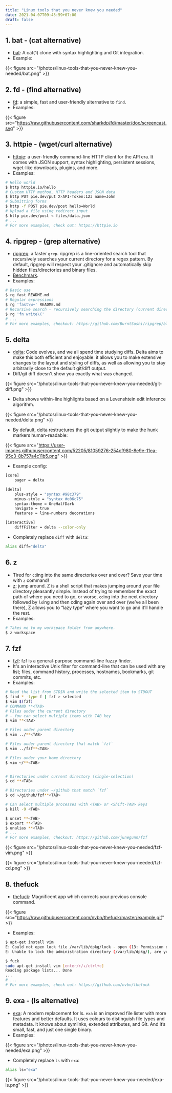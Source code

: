 ```yaml
---
title: "Linux tools that you never knew you needed"
date: 2021-04-07T09:45:59+07:00
draft: false
---
```


## 1. bat - (cat alternative)

- [bat](https://github.com/sharkdp/bat): A cat(1) clone with syntax highlighting and Git integration.
- Example:

{{< figure src="/photos/linux-tools-that-you-never-knew-you-needed/bat.png" >}}

## 2. fd - (find alternative)

- [fd](https://github.com/sharkdp/fd): a simple, fast and user-friendly alternative to `find`.
- Examples:

{{< figure src="https://raw.githubusercontent.com/sharkdp/fd/master/doc/screencast.svg" >}}

## 3. httpie - (wget/curl alternative)

- [httpie](https://httpie.io): a user-friendly command-line HTTP client for the API era. It comes with JSON support, syntax highlighting, persistent sessions, wget-like downloads, plugins, and more.
- Examples:

```bash
# Hello world
$ http httpie.io/hello
# Custom HTTP method, HTTP headers and JSON data
$ http PUT pie.dev/put X-API-Token:123 name=John
# Submitting forms
$ http -f POST pie.dev/post hello=World
# Upload a file using redirect input
$ http pie.dev/post < files/data.json
# ...
# For more examples, check out: https://httpie.io
```

## 4. ripgrep - (grep alternative)

- [ripgrep](https://github.com/BurntSushi/ripgrep): a faster `grep`. ripgrep is a line-oriented search tool that recursively searches your current directory for a regex pattern. By default, ripgrep will respect your .gitignore and automatically skip hidden files/directories and binary files.
- [Benchmark](https://github.com/BurntSushi/ripgrep#quick-examples-comparing-tools).
- Examples:

```bash
# Basic use
$ rg fast README.md
# Regular expressions
$ rg 'fast\w+' README.md
# Recursive search - recursively searching the directory (current directory is default)
$ rg 'fn write\('
# ...
# For more examples, checkout: https://github.com/BurntSushi/ripgrep/blob/master/GUIDE.md
```

## 5. delta

- [delta](https://github.com/dandavison/delta): Code evolves, and we all spend time studying diffs. Delta aims to make this both efficient and enjoyable: it allows you to make extensive changes to the layout and styling of diffs, as well as allowing you to stay arbitrarily close to the default git/diff output.
- Diff/git diff doesn't show you exactly what was changed.

{{< figure src="/photos/linux-tools-that-you-never-knew-you-needed/git-diff.png" >}}

- Delta shows within-line highlights based on a Levenshtein edit inference algorithm.

{{< figure src="/photos/linux-tools-that-you-never-knew-you-needed/delta.png" >}}

- By default, delta restructures the git output slightly to make the hunk markers human-readable:

{{< figure src="https://user-images.githubusercontent.com/52205/81059276-254cf980-8e9e-11ea-95c3-8b757a4c11b5.png" >}}

- Example config:

```bash
[core]
    pager = delta

[delta]
    plus-style = "syntax #98c379"
    minus-style = "syntax #e06c75"
    syntax-theme = OneHalfDark
    navigate = true
    features = line-numbers decorations

[interactive]
    diffFilter = delta --color-only
```

- Completely replace `diff` with `delta`:

```bash
alias diff="delta"
```

## 6. z

- Tired for `cd`ing into the same directories over and over? Save your time with `z` command!
- [z](https://github.com/rupa/z): jump around. Z is a shell script that makes jumping around your file directory pleasantly simple. Instead of trying to remember the exact path of where you need to go, or worse, `cd`ing into the next directory followed by `ls`ing and then cding again over and over (we’ve all been there), Z allows you to “lazy type” where you want to go and it’ll handle the rest.
- Examples:

```bash
# Takes me to my workspace folder from anywhere.
$ z workspace
```

## 7. fzf

- [fzf](https://github.com/junegunn/fzf): fzf is a general-purpose command-line fuzzy finder.
- It's an interactive Unix filter for command-line that can be used with any list; files, command history, processes, hostnames, bookmarks, git commits, etc.
- Examples:

```bash
# Read the list from STDIN and write the selected item to STDOUT
$ find * -type f | fzf > selected
$ vim $(fzf)
# COMMAND **<TAB>
# Files under the current directory
# - You can select multiple items with TAB key
$ vim **<TAB>

# Files under parent directory
$ vim ../**<TAB>

# Files under parent directory that match `fzf`
$ vim ../fzf**<TAB>

# Files under your home directory
$ vim ~/**<TAB>


# Directories under current directory (single-selection)
$ cd **<TAB>

# Directories under ~/github that match `fzf`
$ cd ~/github/fzf**<TAB>

# Can select multiple processes with <TAB> or <Shift-TAB> keys
$ kill -9 <TAB>

$ unset **<TAB>
$ export **<TAB>
$ unalias **<TAB>
# ...
# For more examples, checkout: https://github.com/junegunn/fzf
```

{{< figure src="/photos/linux-tools-that-you-never-knew-you-needed/fzf-vim.png" >}}

{{< figure src="/photos/linux-tools-that-you-never-knew-you-needed/fzf-cd.png" >}}

## 8. thefuck

- [thefuck](https://github.com/nvbn/thefuck): Magnificent app which corrects your previous console command.

{{< figure src="https://raw.githubusercontent.com/nvbn/thefuck/master/example.gif" >}}

- Examples:

```bash
$ apt-get install vim
E: Could not open lock file /var/lib/dpkg/lock - open (13: Permission denied)
E: Unable to lock the administration directory (/var/lib/dpkg/), are you root?

$ fuck
sudo apt-get install vim [enter/↑/↓/ctrl+c]
Reading package lists... Done
...
# ...
# For more examples, check out: https://github.com/nvbn/thefuck
```

## 9. exa - (ls alternative)

- [exa](https://the.exa.website): A modern replacement for ls. `exa` is an improved file lister with more features and better defaults. It uses colours to distinguish file types and metadata. It knows about symlinks, extended attributes, and Git. And it’s small, fast, and just one single binary.
- Examples:

{{< figure src="/photos/linux-tools-that-you-never-knew-you-needed/exa.png" >}}

- Completely replace `ls` with `exa`:

```bash
alias ls="exa"
```

{{< figure src="/photos/linux-tools-that-you-never-knew-you-needed/exa-ls.png" >}}
